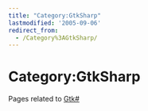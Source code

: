 ```yaml
---
title: "Category:GtkSharp"
lastmodified: '2005-09-06'
redirect_from:
  - /Category%3AGtkSharp/
---
```


Category:GtkSharp
=================

Pages related to [Gtk#](/GtkSharp)
